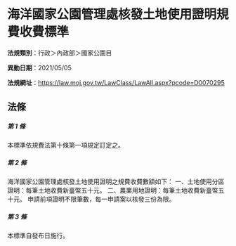 # 海洋國家公園管理處核發土地使用證明規費收費標準

**法規類別**：行政＞內政部＞國家公園目

**異動日期**：2021/05/05  

**法規網址**：https://law.moj.gov.tw/LawClass/LawAll.aspx?pcode=D0070295





## 法條
##### 第 1 條
本標準依規費法第十條第一項規定訂定之。

##### 第 2 條
海洋國家公園管理處核發土地使用證明之規費收費數額如下：
一、土地使用分區證明：每筆土地收費新臺幣五十元。
二、農業用地證明：每筆土地收費新臺幣五十元。
申請前項證明不限筆數，每一申請案以核發三份為限。

##### 第 3 條
本標準自發布日施行。


